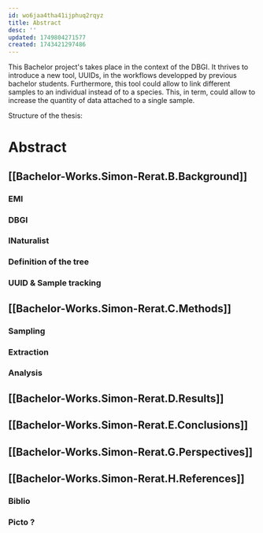 ```yaml
---
id: wo6jaa4tha41ijphuq2rqyz
title: Abstract
desc: ''
updated: 1749804271577
created: 1743421297486
---
```

This Bachelor project's takes place in the context of the DBGI. It thrives to introduce a new tool, UUIDs, in the workflows developped by previous bachelor students. Furthermore, this tool could allow to link different samples to an individual instead of to a species. This, in term, could allow to increase the quantity of data attached to a single sample.

Structure of the thesis:
# Abstract

## [[Bachelor-Works.Simon-Rerat.B.Background]]
### EMI
### DBGI
### INaturalist
### Definition of the tree
### UUID & Sample tracking

## [[Bachelor-Works.Simon-Rerat.C.Methods]]
### Sampling
### Extraction
### Analysis

## [[Bachelor-Works.Simon-Rerat.D.Results]]

## [[Bachelor-Works.Simon-Rerat.E.Conclusions]]
## [[Bachelor-Works.Simon-Rerat.G.Perspectives]]
## [[Bachelor-Works.Simon-Rerat.H.References]]
### Biblio
### Picto ?